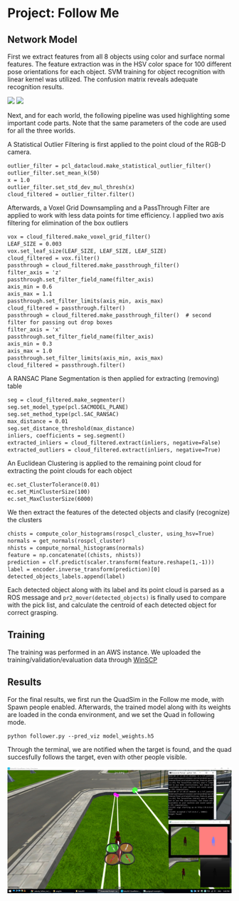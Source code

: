 # Project: Follow Me

[//]: # (Image References)

[image1]: ./misc/output_19_99.png
[image2]: ./misc/output_26_0.png
[image3]: ./misc/output_27_0.png
[image4]: ./misc/output_28_0.png
[image5]: ./misc/follow_me.jpg

## Network Model

First we extract features from all 8 objects using color and surface normal features. The feature extraction was in the HSV color space for 100 different pose orientations for each object. SVM training for object recognition with linear kernel was utilized. The confusion matrix reveals adequate recognition results.



<img src="./misc/figure_1.png" width="425"/> <img src="./misc/figure_2.png" width="425"/> 

Next, and for each world, the following pipeline was used highlighting some important code parts. Note that the same parameters of the code are used for all the three worlds.

A Statistical Outlier Filtering is first applied to the point cloud of the RGB-D camera.
```
outlier_filter = pcl_datacloud.make_statistical_outlier_filter()
outlier_filter.set_mean_k(50)
x = 1.0
outlier_filter.set_std_dev_mul_thresh(x)
cloud_filtered = outlier_filter.filter() 
```
Afterwards, a Voxel Grid Downsampling and a PassThrough Filter are applied to work with less data points for time efficiency. I applied two axis filtering for elimination of the box outliers
```
vox = cloud_filtered.make_voxel_grid_filter()
LEAF_SIZE = 0.003
vox.set_leaf_size(LEAF_SIZE, LEAF_SIZE, LEAF_SIZE)
cloud_filtered = vox.filter()
passthrough = cloud_filtered.make_passthrough_filter()
filter_axis = 'z'
passthrough.set_filter_field_name(filter_axis)
axis_min = 0.6
axis_max = 1.1
passthrough.set_filter_limits(axis_min, axis_max)
cloud_filtered = passthrough.filter()
passthrough = cloud_filtered.make_passthrough_filter()  # second filter for passing out drop boxes
filter_axis = 'x'
passthrough.set_filter_field_name(filter_axis)
axis_min = 0.3
axis_max = 1.0
passthrough.set_filter_limits(axis_min, axis_max)
cloud_filtered = passthrough.filter()
```
A RANSAC Plane Segmentation is then applied for extracting (removing) table
```
seg = cloud_filtered.make_segmenter()
seg.set_model_type(pcl.SACMODEL_PLANE)
seg.set_method_type(pcl.SAC_RANSAC)
max_distance = 0.01
seg.set_distance_threshold(max_distance)
inliers, coefficients = seg.segment()
extracted_inliers = cloud_filtered.extract(inliers, negative=False)
extracted_outliers = cloud_filtered.extract(inliers, negative=True)
```
An Euclidean Clustering is applied to the remaining point cloud for extracting the point clouds for each object
```
ec.set_ClusterTolerance(0.01)
ec.set_MinClusterSize(100)
ec.set_MaxClusterSize(6000)
```
We then extract the features of the detected objects and clasify (recognize) the clusters 
```
chists = compute_color_histograms(rospcl_cluster, using_hsv=True)
normals = get_normals(rospcl_cluster)
nhists = compute_normal_histograms(normals)
feature = np.concatenate((chists, nhists))
prediction = clf.predict(scaler.transform(feature.reshape(1,-1)))
label = encoder.inverse_transform(prediction)[0]
detected_objects_labels.append(label)
```

Each detected object along with its label and its point cloud is parsed as a ROS message and `pr2_mover(detected_objects)` is finally used to compare with the pick list, and calculate the centroid of each detected object for correct grasping.

## Training

The training was performed in an AWS instance. We uploaded the training/validation/evaluation data through [WinSCP](https://winscp.net/eng/index.php)

## Results 
For the final results, we first run the QuadSim in the Follow me mode, with Spawn people enabled.
Afterwards, the trained model along with its weights are loaded in the conda environment, and we set the Quad in following mode.
````
python follower.py --pred_viz model_weights.h5
````
Through the terminal, we are notified when the target is found, and the quad succesfully follows the target, even with other people visible. 


![alt text][image5]


 



